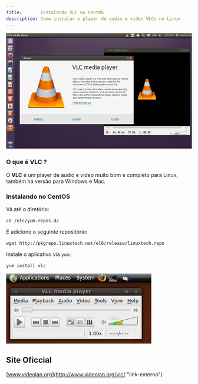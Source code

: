 ```yaml
---
title:       Instalando VLC no CentOS
description: Como instalar o player de audio e video VLCs no Linux
---
```


![](vlc-ubuntu.jpg)



### O que é VLC ?

O __VLC__ é um player de audio e video muito bom e completo para Linux, também há versão para Windows e Mac.




### Instalando no CentOS

Vá até o diretório:

    cd /etc/yum.repos.d/

E adicione o seguinte repositório:

    wget http://pkgrepo.linuxtech.net/el6/release/linuxtech.repo

Instale o aplicativo via `yum`:

    yum install vlc


![](vlc-linux.png)



Site Oficcial
---

[www.videolan.org](http://www.videolan.org/vlc/ "link-externo")


